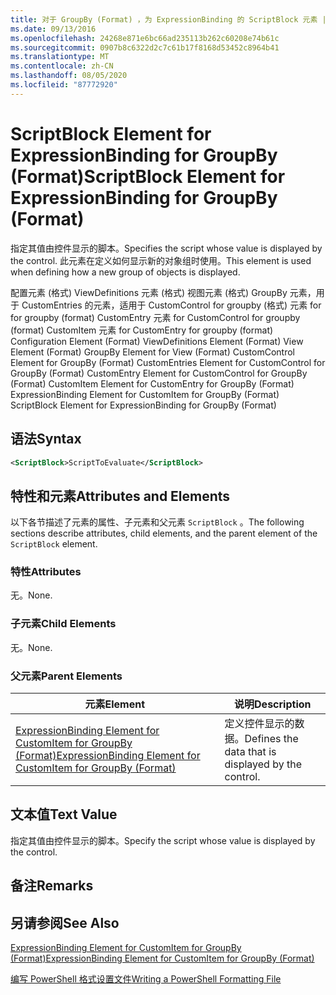 ```yaml
---
title: 对于 GroupBy (Format) ，为 ExpressionBinding 的 ScriptBlock 元素 |Microsoft Docs
ms.date: 09/13/2016
ms.openlocfilehash: 24268e871e6bc66ad235113b262c60208e74b61c
ms.sourcegitcommit: 0907b8c6322d2c7c61b17f8168d53452c8964b41
ms.translationtype: MT
ms.contentlocale: zh-CN
ms.lasthandoff: 08/05/2020
ms.locfileid: "87772920"
---
```

# <a name="scriptblock-element-for-expressionbinding-for-groupby-format"></a><span data-ttu-id="dfac4-102">ScriptBlock Element for ExpressionBinding for GroupBy (Format)</span><span class="sxs-lookup"><span data-stu-id="dfac4-102">ScriptBlock Element for ExpressionBinding for GroupBy (Format)</span></span>

<span data-ttu-id="dfac4-103">指定其值由控件显示的脚本。</span><span class="sxs-lookup"><span data-stu-id="dfac4-103">Specifies the script whose value is displayed by the control.</span></span> <span data-ttu-id="dfac4-104">此元素在定义如何显示新的对象组时使用。</span><span class="sxs-lookup"><span data-stu-id="dfac4-104">This element is used when defining how a new group of objects is displayed.</span></span>

<span data-ttu-id="dfac4-105">配置元素 (格式) ViewDefinitions 元素 (格式) 视图元素 (格式) GroupBy 元素，用于 CustomEntries 的元素，适用于 CustomControl for groupby (格式) 元素 for for groupby (format) CustomEntry 元素 for CustomControl for groupby (format) CustomItem 元素 for CustomEntry for groupby (format) </span><span class="sxs-lookup"><span data-stu-id="dfac4-105">Configuration Element (Format) ViewDefinitions Element (Format) View Element (Format) GroupBy Element for View (Format) CustomControl Element for GroupBy (Format) CustomEntries Element for CustomControl for GroupBy (Format) CustomEntry Element for CustomControl for GroupBy (Format) CustomItem Element for CustomEntry for GroupBy (Format) ExpressionBinding Element for CustomItem for GroupBy (Format) ScriptBlock Element for ExpressionBinding for GroupBy (Format)</span></span>

## <a name="syntax"></a><span data-ttu-id="dfac4-106">语法</span><span class="sxs-lookup"><span data-stu-id="dfac4-106">Syntax</span></span>

```xml
<ScriptBlock>ScriptToEvaluate</ScriptBlock>
```

## <a name="attributes-and-elements"></a><span data-ttu-id="dfac4-107">特性和元素</span><span class="sxs-lookup"><span data-stu-id="dfac4-107">Attributes and Elements</span></span>

<span data-ttu-id="dfac4-108">以下各节描述了元素的属性、子元素和父元素 `ScriptBlock` 。</span><span class="sxs-lookup"><span data-stu-id="dfac4-108">The following sections describe attributes, child elements, and the parent element of the `ScriptBlock` element.</span></span>

### <a name="attributes"></a><span data-ttu-id="dfac4-109">特性</span><span class="sxs-lookup"><span data-stu-id="dfac4-109">Attributes</span></span>

<span data-ttu-id="dfac4-110">无。</span><span class="sxs-lookup"><span data-stu-id="dfac4-110">None.</span></span>

### <a name="child-elements"></a><span data-ttu-id="dfac4-111">子元素</span><span class="sxs-lookup"><span data-stu-id="dfac4-111">Child Elements</span></span>

<span data-ttu-id="dfac4-112">无。</span><span class="sxs-lookup"><span data-stu-id="dfac4-112">None.</span></span>

### <a name="parent-elements"></a><span data-ttu-id="dfac4-113">父元素</span><span class="sxs-lookup"><span data-stu-id="dfac4-113">Parent Elements</span></span>

|<span data-ttu-id="dfac4-114">元素</span><span class="sxs-lookup"><span data-stu-id="dfac4-114">Element</span></span>|<span data-ttu-id="dfac4-115">说明</span><span class="sxs-lookup"><span data-stu-id="dfac4-115">Description</span></span>|
|-------------|-----------------|
|[<span data-ttu-id="dfac4-116">ExpressionBinding Element for CustomItem for GroupBy (Format)</span><span class="sxs-lookup"><span data-stu-id="dfac4-116">ExpressionBinding Element for CustomItem for GroupBy (Format)</span></span>](./expressionbinding-element-for-customitem-for-groupby-format.md)|<span data-ttu-id="dfac4-117">定义控件显示的数据。</span><span class="sxs-lookup"><span data-stu-id="dfac4-117">Defines the data that is displayed by the control.</span></span>|

## <a name="text-value"></a><span data-ttu-id="dfac4-118">文本值</span><span class="sxs-lookup"><span data-stu-id="dfac4-118">Text Value</span></span>

<span data-ttu-id="dfac4-119">指定其值由控件显示的脚本。</span><span class="sxs-lookup"><span data-stu-id="dfac4-119">Specify the script whose value is displayed by the control.</span></span>

## <a name="remarks"></a><span data-ttu-id="dfac4-120">备注</span><span class="sxs-lookup"><span data-stu-id="dfac4-120">Remarks</span></span>

## <a name="see-also"></a><span data-ttu-id="dfac4-121">另请参阅</span><span class="sxs-lookup"><span data-stu-id="dfac4-121">See Also</span></span>

[<span data-ttu-id="dfac4-122">ExpressionBinding Element for CustomItem for GroupBy (Format)</span><span class="sxs-lookup"><span data-stu-id="dfac4-122">ExpressionBinding Element for CustomItem for GroupBy (Format)</span></span>](./expressionbinding-element-for-customitem-for-groupby-format.md)

[<span data-ttu-id="dfac4-123">编写 PowerShell 格式设置文件</span><span class="sxs-lookup"><span data-stu-id="dfac4-123">Writing a PowerShell Formatting File</span></span>](./writing-a-powershell-formatting-file.md)
